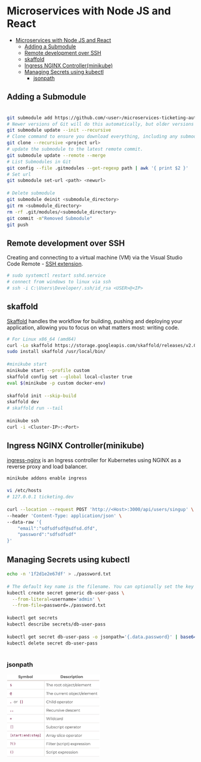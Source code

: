 # Microservices with Node JS and React
- [Microservices with Node JS and React](#microservices-with-node-js-and-react)
  - [Adding a Submodule](#adding-a-submodule)
  - [Remote development over SSH](#remote-development-over-ssh)
  - [skaffold](#skaffold)
  - [Ingress NGINX Controller(minikube)](#ingress-nginx-controllerminikube)
  - [Managing Secrets using kubectl](#managing-secrets-using-kubectl)
    - [jsonpath](#jsonpath)
  
## Adding a Submodule

```sh

git submodule add https://github.com/<user>/microservices-ticketing-auth auth
# Newer versions of Git will do this automatically, but older versions will require you to explicitly tell Git to download the contents of submodule
git submodule update --init --recursive
# Clone command to ensure you download everything, including any submodules
git clone --recursive <project url>
# update the submodule to the latest remote commit.
git submodule update --remote --merge
# List Submodules in Git
git config --file .gitmodules --get-regexp path | awk '{ print $2 }'
# Set url 
git submodule set-url <path> <newurl>

# Delete submodule
git submodule deinit <submodule_directory>
git rm <submodule_directory>
rm -rf .git/modules/<submodule_directory>
git commit -m"Removed Submodule"
git push
```
## Remote development over SSH
Creating and connecting to a virtual machine (VM) via the Visual Studio Code Remote - [SSH extension](https://code.visualstudio.com/docs/remote/ssh-tutorial). 
```sh
# sudo systemctl restart sshd.service
# connect from windows to linux via ssh
# ssh -i C:\Users\Developer/.ssh/id_rsa <USER>@<IP>
```

## skaffold
[Skaffold](https://skaffold.dev/docs/quickstart/) handles the workflow for building, pushing and deploying your application, allowing you to focus on what matters most: writing code.
```sh
# For Linux x86_64 (amd64)
curl -Lo skaffold https://storage.googleapis.com/skaffold/releases/v2.0.0/skaffold-linux-amd64 && \
sudo install skaffold /usr/local/bin/

#minikube start
minikube start --profile custom
skaffold config set --global local-cluster true
eval $(minikube -p custom docker-env)

skaffold init --skip-build
skaffold dev
# skaffold run --tail

minikube ssh
curl -i <Cluster-IP>:<Port>
```

## Ingress NGINX Controller(minikube)
[ingress-nginx](https://kubernetes.github.io/ingress-nginx/deploy/#minikube) is an Ingress controller for Kubernetes using NGINX as a reverse proxy and load balancer.
```sh
minikube addons enable ingress

vi /etc/hosts
# 127.0.0.1 ticketing.dev

curl --location --request POST 'http://<Host>:3000/api/users/singup' \
--header 'Content-Type: application/json' \
--data-raw '{
    "email":"sdfsdfsdf@sdfsd.dfd",
    "password":"sdfsdfsdf"
}'
```

## Managing Secrets using kubectl
```sh 
echo -n '1f2d1e2e67df' > ./password.txt

# The default key name is the filename. You can optionally set the key name
kubectl create secret generic db-user-pass \
  --from-literal=username='admin' \
  --from-file=password=./password.txt

kubectl get secrets
kubectl describe secrets/db-user-pass

kubectl get secret db-user-pass -o jsonpath='{.data.password}' | base64 --decode
kubectl delete secret db-user-pass
  
```
### jsonpath
<img src="./public/assets/images/jsonpath.jpeg" alt="jsonpath" width="250"/>